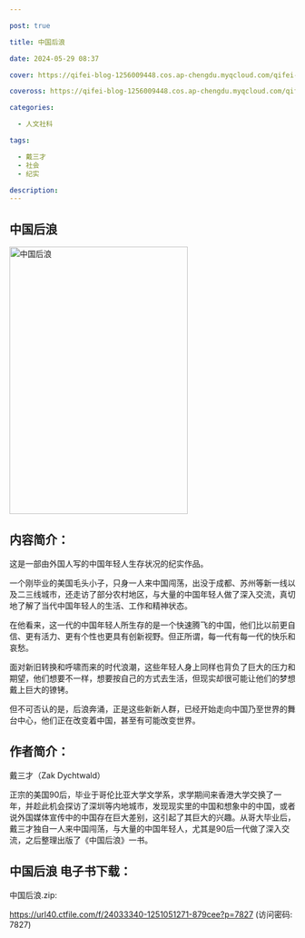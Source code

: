 ```yaml
---

post: true

title: 中国后浪

date: 2024-05-29 08:37

cover: https://qifei-blog-1256009448.cos.ap-chengdu.myqcloud.com/qifei-blog/65ea846a9f345e8d0310aeb5.jpg

coveross: https://qifei-blog-1256009448.cos.ap-chengdu.myqcloud.com/qifei-blog/65ea846a9f345e8d0310aeb5.jpg

categories:

  - 人文社科

tags:

  - 戴三才
  - 社会
  - 纪实

description:
---
```


## 中国后浪
<img alt="中国后浪 " class="aligncenter loading" data-was-processed="true" decoding="async" fetchpriority="high" height="471" src="https://qifei-blog-1256009448.cos.ap-chengdu.myqcloud.com/qifei-blog/65ea846a9f345e8d0310aeb5.jpg" style="cursor: zoom-in;" width="314"/>

## 内容简介：

这是一部由外国人写的中国年轻人生存状况的纪实作品。

一个刚毕业的美国毛头小子，只身一人来中国闯荡，出没于成都、苏州等新一线以及二三线城市，还走访了部分农村地区，与大量的中国年轻人做了深入交流，真切地了解了当代中国年轻人的生活、工作和精神状态。

在他看来，这一代的中国年轻人所生存的是一个快速腾飞的中国，他们比以前更自信、更有活力、更有个性也更具有创新视野。但正所谓，每一代有每一代的快乐和哀愁。

面对新旧转换和呼啸而来的时代浪潮，这些年轻人身上同样也背负了巨大的压力和期望，他们想要不一样，想要按自己的方式去生活，但现实却很可能让他们的梦想戴上巨大的镣铐。

但不可否认的是，后浪奔涌，正是这些新新人群，已经开始走向中国乃至世界的舞台中心，他们正在改变着中国，甚至有可能改变世界。

## 作者简介：

戴三才（Zak Dychtwald）

正宗的美国90后，毕业于哥伦比亚大学文学系，求学期间来香港大学交换了一年，并趁此机会探访了深圳等内地城市，发现现实里的中国和想象中的中国，或者说外国媒体宣传中的中国存在巨大差别，这引起了其巨大的兴趣。从哥大毕业后，戴三才独自一人来中国闯荡，与大量的中国年轻人，尤其是90后一代做了深入交流，之后整理出版了《中国后浪》一书。

## 中国后浪 电子书下载：



中国后浪.zip: 

https://url40.ctfile.com/f/24033340-1251051271-879cee?p=7827 (访问密码: 7827)
